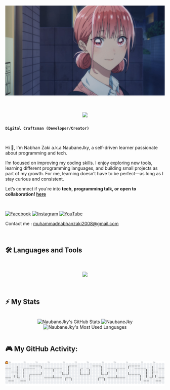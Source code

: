 <p align="center">
    <img src="https://github.com/NaubaneJky/NaubaneJky/blob/main/png_directory/hina_chouno.png" alt="My wife">
</p>

<h1 align="center">
    <img src="https://readme-typing-svg.herokuapp.com/?font=Inter&size=48&center=true&vCenter=true&width=500&height=70&color=4493F8&duration=4000&lines=Hi+There!+👋;+I'm+Naubane+Jky!;" />
</h1>

**`Digital Craftsman (Developer/Creator)`**


<br>

Hi 👋, I'm Nabhan Zaki a.k.a NaubaneJky, a self-driven learner passionate about programming and tech.

I’m focused on improving my coding skills. I enjoy exploring new tools, learning different programming languages, and building small projects as part of my growth. For me, learning doesn’t have to be perfect—as long as I stay curious and consistent.

Let’s connect if you're into **tech, programming talk, or open to collaboration! [here](https://github.com/NaubaneJky/NaubaneJky/issues/1)**

<br>

[![Facebook](https://img.shields.io/badge/Facebook-%231877F2.svg?logo=Facebook&logoColor=white)](https://facebook.com/profile.php?id=61578370045928) 
[![Instagram](https://img.shields.io/badge/Instagram-%23E4405F.svg?logo=Instagram&logoColor=white)](https://instagram.com/naubanejky)
[![YouTube](https://img.shields.io/badge/YouTube-%23FF0000.svg?logo=YouTube&logoColor=white)](https://youtube.com/@naubane_jky?si=deSebBj9JrIXydLI)

Contact me : muhammadnabhanzaki2008@gmail.com

<br>

## 🛠️ Languages and Tools

<br>

<p align="center">
  <img src="https://skillicons.dev/icons?i=html,css,js,unity,laravel,mysql,py,php,cs,kotlin,java" />
</p>

<br>

## ⚡️ My Stats

<br>

<div align=center>
  <img width=390 src="https://github-readme-stats.vercel.app/api?username=naubaneJky&theme=transparent&count_private=true&show_icons=true&rank_icon=github&locale=en" alt="NaubaneJky's GitHub Stats" />
  <img width=390 src="https://github-readme-streak-stats.herokuapp.com/?user=NaubaneJky&theme=transparent&count_private=true&border_radius=10&locale=en" alt="NaubaneJky" />
  <img width=325 src="https://github-readme-stats.vercel.app/api/top-langs?username=NaubaneJky&theme=transparent&layout=donut&hide=css&langs_count=8&border_radius=10&show_icons=true&locale=en" alt="NaubaneJky's Most Used Languages" />
</div>

<br>

## 🎮 My GitHub Activity:
<picture>
  <source media="(prefers-color-scheme: dark)" srcset="https://raw.githubusercontent.com/NaubaneJky/NaubaneJky/output/pacman-contribution-graph-dark.svg">
  <source media="(prefers-color-scheme: light)" srcset="https://raw.githubusercontent.com/NaubaneJky/NaubaneJky/output/pacman-contribution-graph.svg">
  <img alt="pacman contribution graph" src="https://raw.githubusercontent.com/NaubaneJky/NaubaneJky/output/pacman-contribution-graph.svg">
</picture>

